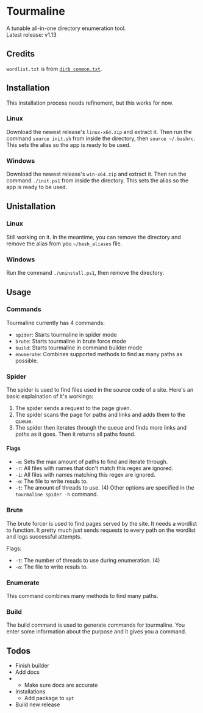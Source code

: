# Tourmaline
A tunable all-in-one directory enumeration tool.  
Latest release: v1.13
## Credits
`wordlist.txt` is from [`dirb common.txt`](https://github.com/3ndG4me/KaliLists/blob/master/dirb/common.txt).
## Installation
This installation process needs refinement, but this works for now.
### Linux
Download the newest release's `linux-x64.zip` and extract it. Then run the command `source init.sh` from inside the directory, then `source ~/.bashrc`. This sets the alias so the app is ready to be used.
### Windows
Download the newest release's `win-x64.zip` and extract it. Then run the command `./init.ps1` from inside the directory. This sets the alias so the app is ready to be used.
## Unistallation
### Linux
Still working on it. In the meantime, you can remove the directory and remove the alias from you `~/bash_aliases` file.
### Windows
Run the command `./uninstall.ps1`, then remove the directory.
## Usage
### Commands
Tourmaline currently has 4 commands:
- `spider`: Starts tourmaline in spider mode
- `brute`: Starts tourmaline in brute force mode
- `build`: Starts tourmaline in command builder mode
- `enumerate`: Combines supported methods to find as many paths as possible.
### Spider
The spider is used to find files used in the source code of a site. Here's an basic explaination of it's workings:
1. The spider sends a request to the page given.
2. The spider scans the page for paths and links and adds them to the queue.
3. The spider then iterates through the queue and finds more links and paths as it goes.
Then it returns all paths found.  

#### Flags
- `-m`: Sets the max amount of paths to find and iterate through.
- `-r`: All files with names that don't match this regex are ignored.
- `-i`: All files with names matching this regex are ignored.
- `-o`: The file to write resuls to.
- `-t`: The amount of threads to use. (4)
Other options are specified in the `tourmaline spider -h` command.
### Brute
The brute forcer is used to find pages served by the site. It needs a wordlist to function.
It pretty much just sends requests to every path on the wordlist and logs successful attempts. 

Flags:
- `-t`: The number of threads to use during enumeration. (4)
- `-o`: The file to write resuls to.

### Enumerate
This command combines many methods to find many paths.

### Build
The build command is used to generate commands for tourmaline. You enter some information about the purpose and it gives you a command.

## Todos
- Finish builder
- Add docs
- - Make sure docs are accurate
- Installations
    - Add package to `apt`
- Build new release
